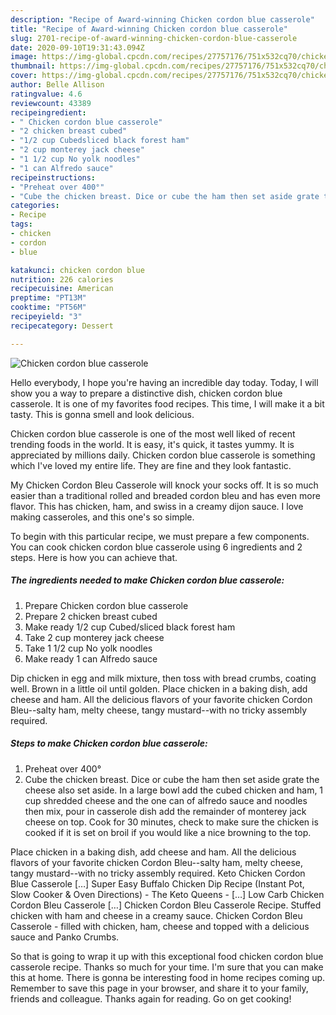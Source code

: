 ```yaml
---
description: "Recipe of Award-winning Chicken cordon blue casserole"
title: "Recipe of Award-winning Chicken cordon blue casserole"
slug: 2701-recipe-of-award-winning-chicken-cordon-blue-casserole
date: 2020-09-10T19:31:43.094Z
image: https://img-global.cpcdn.com/recipes/27757176/751x532cq70/chicken-cordon-blue-casserole-recipe-main-photo.jpg
thumbnail: https://img-global.cpcdn.com/recipes/27757176/751x532cq70/chicken-cordon-blue-casserole-recipe-main-photo.jpg
cover: https://img-global.cpcdn.com/recipes/27757176/751x532cq70/chicken-cordon-blue-casserole-recipe-main-photo.jpg
author: Belle Allison
ratingvalue: 4.6
reviewcount: 43389
recipeingredient:
- " Chicken cordon blue casserole"
- "2 chicken breast cubed"
- "1/2 cup Cubedsliced black forest ham"
- "2 cup monterey jack cheese"
- "1 1/2 cup No yolk noodles"
- "1 can Alfredo sauce"
recipeinstructions:
- "Preheat over 400°"
- "Cube the chicken breast. Dice or cube the ham then set aside grate the cheese also set aside. In a large bowl add the cubed chicken and ham, 1 cup shredded cheese and the one can of alfredo sauce and noodles then mix, pour in casserole dish add the remainder of monterey jack cheese on top. Cook for 30 minutes, check to make sure the chicken is cooked if it is set on broil if you would like a nice browning to the top."
categories:
- Recipe
tags:
- chicken
- cordon
- blue

katakunci: chicken cordon blue 
nutrition: 226 calories
recipecuisine: American
preptime: "PT13M"
cooktime: "PT56M"
recipeyield: "3"
recipecategory: Dessert

---
```



![Chicken cordon blue casserole](https://img-global.cpcdn.com/recipes/27757176/751x532cq70/chicken-cordon-blue-casserole-recipe-main-photo.jpg)

Hello everybody, I hope you're having an incredible day today. Today, I will show you a way to prepare a distinctive dish, chicken cordon blue casserole. It is one of my favorites food recipes. This time, I will make it a bit tasty. This is gonna smell and look delicious.

Chicken cordon blue casserole is one of the most well liked of recent trending foods in the world. It is easy, it's quick, it tastes yummy. It is appreciated by millions daily. Chicken cordon blue casserole is something which I've loved my entire life. They are fine and they look fantastic.

My Chicken Cordon Bleu Casserole will knock your socks off. It is so much easier than a traditional rolled and breaded cordon bleu and has even more flavor. This has chicken, ham, and swiss in a creamy dijon sauce. I love making casseroles, and this one&#39;s so simple.


To begin with this particular recipe, we must prepare a few components. You can cook chicken cordon blue casserole using 6 ingredients and 2 steps. Here is how you can achieve that.

<!--inarticleads1-->

##### The ingredients needed to make Chicken cordon blue casserole:

1. Prepare  Chicken cordon blue casserole
1. Prepare 2 chicken breast cubed
1. Make ready 1/2 cup Cubed/sliced black forest ham
1. Take 2 cup monterey jack cheese
1. Take 1 1/2 cup No yolk noodles
1. Make ready 1 can Alfredo sauce


Dip chicken in egg and milk mixture, then toss with bread crumbs, coating well. Brown in a little oil until golden. Place chicken in a baking dish, add cheese and ham. All the delicious flavors of your favorite chicken Cordon Bleu--salty ham, melty cheese, tangy mustard--with no tricky assembly required. 

<!--inarticleads2-->

##### Steps to make Chicken cordon blue casserole:

1. Preheat over 400°
1. Cube the chicken breast. Dice or cube the ham then set aside grate the cheese also set aside. In a large bowl add the cubed chicken and ham, 1 cup shredded cheese and the one can of alfredo sauce and noodles then mix, pour in casserole dish add the remainder of monterey jack cheese on top. Cook for 30 minutes, check to make sure the chicken is cooked if it is set on broil if you would like a nice browning to the top.


Place chicken in a baking dish, add cheese and ham. All the delicious flavors of your favorite chicken Cordon Bleu--salty ham, melty cheese, tangy mustard--with no tricky assembly required. Keto Chicken Cordon Blue Casserole […] Super Easy Buffalo Chicken Dip Recipe (Instant Pot, Slow Cooker &amp; Oven Directions) - The Keto Queens - […] Low Carb Chicken Cordon Bleu Casserole […] Chicken Cordon Bleu Casserole Recipe. Stuffed chicken with ham and cheese in a creamy sauce. Chicken Cordon Bleu Casserole - filled with chicken, ham, cheese and topped with a delicious sauce and Panko Crumbs. 

So that is going to wrap it up with this exceptional food chicken cordon blue casserole recipe. Thanks so much for your time. I'm sure that you can make this at home. There is gonna be interesting food in home recipes coming up. Remember to save this page in your browser, and share it to your family, friends and colleague. Thanks again for reading. Go on get cooking!
